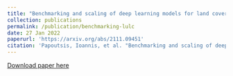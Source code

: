 ```yaml
---
title: "Benchmarking and scaling of deep learning models for land cover image classification"
collection: publications
permalink: /publication/benchmarking-lulc
date: 27 Jan 2022
paperurl: 'https://arxiv.org/abs/2111.09451'
citation: 'Papoutsis, Ioannis, et al. "Benchmarking and scaling of deep learning models for land cover image classification.", ISPRS Journal of Photogrammetry and Remote Sensing,  arXiv preprint arXiv:2111.09451 (2021).'
---
```


[Download paper here](https://arxiv.org/abs/2111.09451)
